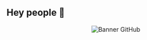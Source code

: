 ## Hey people 👋


<p align="center">
  <img src="https://link-da-imagem.com/seu-banner.png" alt="Banner GitHub" />
</p>